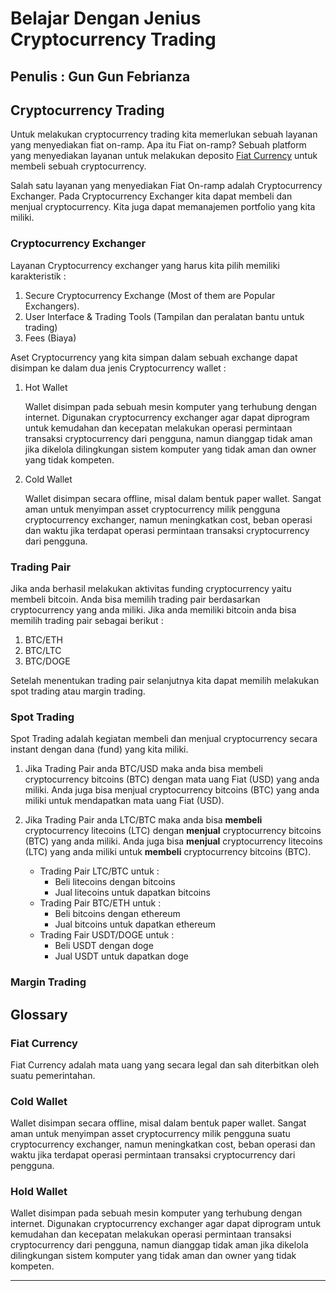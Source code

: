 # Belajar Dengan Jenius Cryptocurrency Trading

## Penulis : Gun Gun Febrianza

## Cryptocurrency Trading

Untuk melakukan cryptocurrency trading kita memerlukan sebuah layanan yang menyediakan fiat on-ramp. Apa itu Fiat on-ramp? Sebuah platform yang menyediakan layanan untuk melakukan deposito [Fiat Currency](https://github.com/gungunfebrianza/Belajar-Dengan-Jenius-Cryptocurrency-Trading/blob/main/Cryptocurrency%20Trading.md#fiat-currency) untuk membeli sebuah cryptocurrency.

Salah satu layanan yang menyediakan Fiat On-ramp adalah Cryptocurrency Exchanger. Pada Cryptocurrency Exchanger kita dapat membeli dan menjual cryptocurrency. Kita juga dapat memanajemen portfolio yang kita miliki. 

### Cryptocurrency Exchanger

Layanan Cryptocurrency exchanger yang harus kita pilih memiliki karakteristik :

1. Secure Cryptocurrency Exchange (Most of them are Popular Exchangers).
2. User Interface & Trading Tools (Tampilan dan peralatan bantu untuk trading)
3. Fees (Biaya)

Aset Cryptocurrency yang kita simpan dalam sebuah exchange dapat disimpan ke dalam dua jenis Cryptocurrency wallet :

1. Hot Wallet

   Wallet disimpan pada sebuah mesin komputer yang terhubung dengan internet. Digunakan cryptocurrency exchanger agar dapat diprogram untuk kemudahan dan kecepatan melakukan operasi permintaan transaksi cryptocurrency dari pengguna, namun dianggap tidak aman jika dikelola dilingkungan sistem komputer yang tidak aman dan owner yang tidak kompeten.

2. Cold Wallet

   Wallet disimpan secara offline, misal dalam bentuk paper wallet. Sangat aman untuk menyimpan asset cryptocurrency milik pengguna cryptocurrency exchanger, namun meningkatkan cost, beban operasi dan waktu jika terdapat operasi permintaan transaksi cryptocurrency dari pengguna.

### Trading Pair

Jika anda berhasil melakukan aktivitas funding cryptocurrency yaitu membeli bitcoin. Anda bisa memilih trading pair berdasarkan cryptocurrency yang anda miliki. Jika anda memiliki bitcoin anda bisa memilih trading pair sebagai berikut :

1. BTC/ETH
2. BTC/LTC
3. BTC/DOGE

Setelah menentukan trading pair selanjutnya kita dapat memilih melakukan spot trading atau margin trading.

### Spot Trading 

Spot Trading adalah kegiatan membeli dan menjual cryptocurrency secara instant dengan dana (fund) yang kita miliki. 

1. Jika Trading Pair anda BTC/USD maka anda bisa membeli cryptocurrency bitcoins (BTC) dengan mata uang Fiat (USD) yang anda miliki. Anda juga bisa menjual cryptocurrency bitcoins (BTC) yang anda miliki untuk mendapatkan mata uang Fiat (USD).

2. Jika Trading Pair anda LTC/BTC maka anda bisa **membeli** cryptocurrency litecoins (LTC) dengan **menjual** cryptocurrency bitcoins (BTC) yang anda miliki. Anda juga bisa **menjual** cryptocurrency litecoins (LTC) yang anda miliki untuk **membeli** cryptocurrency bitcoins (BTC).

   - Trading Pair LTC/BTC untuk :
     - Beli litecoins dengan bitcoins
     - Jual litecoins untuk dapatkan bitcoins
   - Trading Pair BTC/ETH untuk :
     - Beli bitcoins dengan ethereum
     - Jual bitcoins untuk dapatkan ethereum
   - Trading Fair USDT/DOGE untuk :
     - Beli USDT dengan doge
     - Jual USDT untuk dapatkan doge

   

### Margin Trading

 ## Glossary

### Fiat Currency

Fiat Currency adalah mata uang yang secara legal dan sah diterbitkan oleh suatu pemerintahan.

### Cold Wallet

Wallet disimpan secara offline, misal dalam bentuk paper wallet.  Sangat aman untuk menyimpan asset cryptocurrency milik pengguna suatu cryptocurrency exchanger, namun meningkatkan cost, beban operasi dan waktu jika terdapat operasi permintaan transaksi cryptocurrency dari pengguna.

### Hold Wallet

Wallet disimpan pada sebuah mesin komputer yang terhubung dengan internet. Digunakan cryptocurrency exchanger agar dapat diprogram untuk kemudahan dan kecepatan melakukan operasi permintaan transaksi cryptocurrency dari pengguna, namun dianggap tidak aman jika dikelola dilingkungan sistem komputer yang tidak aman dan owner yang tidak kompeten.

---------------------

